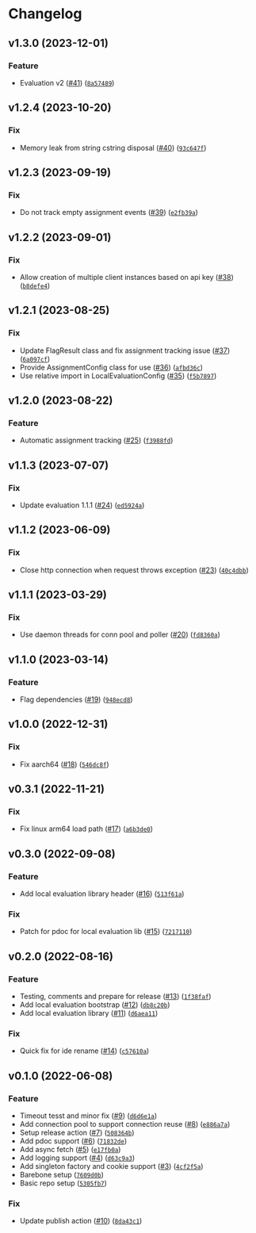 # Changelog

<!--next-version-placeholder-->

## v1.3.0 (2023-12-01)

### Feature

* Evaluation v2 ([#41](https://github.com/amplitude/experiment-python-server/issues/41)) ([`8a57489`](https://github.com/amplitude/experiment-python-server/commit/8a5748933e16ed59207b07b34124952872c42ad5))

## v1.2.4 (2023-10-20)

### Fix

* Memory leak from string cstring disposal ([#40](https://github.com/amplitude/experiment-python-server/issues/40)) ([`93c647f`](https://github.com/amplitude/experiment-python-server/commit/93c647f4da429b75be6eea6c7611b771d4d786cf))

## v1.2.3 (2023-09-19)

### Fix

* Do not track empty assignment events ([#39](https://github.com/amplitude/experiment-python-server/issues/39)) ([`e2fb39a`](https://github.com/amplitude/experiment-python-server/commit/e2fb39a2642d96278b43a4109ee3adb651f91e3a))

## v1.2.2 (2023-09-01)

### Fix

* Allow creation of multiple client instances based on api key ([#38](https://github.com/amplitude/experiment-python-server/issues/38)) ([`b8defe4`](https://github.com/amplitude/experiment-python-server/commit/b8defe43126d48e25e025f1262b0fd01dde19b7f))

## v1.2.1 (2023-08-25)

### Fix

* Update FlagResult class and fix assignment tracking issue ([#37](https://github.com/amplitude/experiment-python-server/issues/37)) ([`6a097cf`](https://github.com/amplitude/experiment-python-server/commit/6a097cfebdd3546d2041679c49ecff81c9482588))
* Provide AssignmentConfig class for use ([#36](https://github.com/amplitude/experiment-python-server/issues/36)) ([`afbd36c`](https://github.com/amplitude/experiment-python-server/commit/afbd36c80048b9e8d9a4c8fd9dbb211d1fc4b9b1))
* Use relative import in LocalEvaluationConfig ([#35](https://github.com/amplitude/experiment-python-server/issues/35)) ([`f5b7897`](https://github.com/amplitude/experiment-python-server/commit/f5b789703b3abb77387ac530526f1550a5a048ed))

## v1.2.0 (2023-08-22)

### Feature

* Automatic assignment tracking ([#25](https://github.com/amplitude/experiment-python-server/issues/25)) ([`f3988fd`](https://github.com/amplitude/experiment-python-server/commit/f3988fded773c06888787339f4cfa1a9e8297867))

## v1.1.3 (2023-07-07)

### Fix

* Update evaluation 1.1.1 ([#24](https://github.com/amplitude/experiment-python-server/issues/24)) ([`ed5924a`](https://github.com/amplitude/experiment-python-server/commit/ed5924af26c93fc9abad6064d0117513dfb3aa2d))

## v1.1.2 (2023-06-09)

### Fix

* Close http connection when request throws exception ([#23](https://github.com/amplitude/experiment-python-server/issues/23)) ([`40c4dbb`](https://github.com/amplitude/experiment-python-server/commit/40c4dbb03961bffaa56138ba5411efda9f2ccd45))

## v1.1.1 (2023-03-29)
### Fix
* Use daemon threads for conn pool and poller ([#20](https://github.com/amplitude/experiment-python-server/issues/20)) ([`fd8360a`](https://github.com/amplitude/experiment-python-server/commit/fd8360a7a8eeff20a97ae41682f794a19c2f568e))

## v1.1.0 (2023-03-14)
### Feature
* Flag dependencies ([#19](https://github.com/amplitude/experiment-python-server/issues/19)) ([`948ecd8`](https://github.com/amplitude/experiment-python-server/commit/948ecd814b373cbe80424bd986fd654e5f83401e))

## v1.0.0 (2022-12-31)
### Fix
* Fix aarch64 ([#18](https://github.com/amplitude/experiment-python-server/issues/18)) ([`546dc8f`](https://github.com/amplitude/experiment-python-server/commit/546dc8f89d30e92a3ddf86189ed4dd1e8e2098a9))

## v0.3.1 (2022-11-21)
### Fix
* Fix linux arm64 load path ([#17](https://github.com/amplitude/experiment-python-server/issues/17)) ([`a6b3de0`](https://github.com/amplitude/experiment-python-server/commit/a6b3de014ea3a6cd219a51a9930af55734b2f146))

## v0.3.0 (2022-09-08)
### Feature
* Add local evaluation library header ([#16](https://github.com/amplitude/experiment-python-server/issues/16)) ([`513f61a`](https://github.com/amplitude/experiment-python-server/commit/513f61af70d971256691afe5b61a119f6fe2b9c7))

### Fix
* Patch for pdoc for local evaluation lib ([#15](https://github.com/amplitude/experiment-python-server/issues/15)) ([`7217110`](https://github.com/amplitude/experiment-python-server/commit/7217110d7bc22169e1ad46ebb01cce029534e5d0))

## v0.2.0 (2022-08-16)
### Feature
* Testing, comments and prepare for release ([#13](https://github.com/amplitude/experiment-python-server/issues/13)) ([`1f38faf`](https://github.com/amplitude/experiment-python-server/commit/1f38faf19bd37e700fa587a738a35e797a6d847f))
* Add local evaluation bootstrap ([#12](https://github.com/amplitude/experiment-python-server/issues/12)) ([`db8c20b`](https://github.com/amplitude/experiment-python-server/commit/db8c20b22317282bafa3955b5a6f98ad6fe05889))
* Add local evaluation library ([#11](https://github.com/amplitude/experiment-python-server/issues/11)) ([`d6aea11`](https://github.com/amplitude/experiment-python-server/commit/d6aea11c806ff2525554631cba1a76522b4b4f31))

### Fix
* Quick fix for ide rename ([#14](https://github.com/amplitude/experiment-python-server/issues/14)) ([`c57610a`](https://github.com/amplitude/experiment-python-server/commit/c57610aac24a2c3202909b597c1f8c76f7bebec6))

## v0.1.0 (2022-06-08)
### Feature
* Timeout tesst and minor fix ([#9](https://github.com/amplitude/experiment-python-server/issues/9)) ([`d6d6e1a`](https://github.com/amplitude/experiment-python-server/commit/d6d6e1aaed64c5486c5cb2a75c40536dadddd78c))
* Add connection pool to support connection reuse ([#8](https://github.com/amplitude/experiment-python-server/issues/8)) ([`e886a7a`](https://github.com/amplitude/experiment-python-server/commit/e886a7af5b80281de6b86ce64902f5c3a6097009))
* Setup release action ([#7](https://github.com/amplitude/experiment-python-server/issues/7)) ([`508364b`](https://github.com/amplitude/experiment-python-server/commit/508364bc30cf98c1b84a905b5fe9ec51f0aaa7d5))
* Add pdoc support ([#6](https://github.com/amplitude/experiment-python-server/issues/6)) ([`71832de`](https://github.com/amplitude/experiment-python-server/commit/71832de6a5603baed2a204a3b36e54b99876a583))
* Add async fetch ([#5](https://github.com/amplitude/experiment-python-server/issues/5)) ([`e17fb0a`](https://github.com/amplitude/experiment-python-server/commit/e17fb0af3b85b01151a2bde3faaaedac27c8d812))
* Add logging support ([#4](https://github.com/amplitude/experiment-python-server/issues/4)) ([`d63c9a3`](https://github.com/amplitude/experiment-python-server/commit/d63c9a393bb761cc52167504d58dfd32cbacdffd))
* Add singleton factory and cookie support ([#3](https://github.com/amplitude/experiment-python-server/issues/3)) ([`4cf2f5a`](https://github.com/amplitude/experiment-python-server/commit/4cf2f5a2d66a116cae4054f69621f749812b0ab5))
* Barebone setup ([`7609d0b`](https://github.com/amplitude/experiment-python-server/commit/7609d0b99b75741200bf84cdfa5cdc0d835ee7d1))
* Basic repo setup ([`5305fb7`](https://github.com/amplitude/experiment-python-server/commit/5305fb7804bdafbe1d0f029e592a44622f19e48c))

### Fix
* Update publish action ([#10](https://github.com/amplitude/experiment-python-server/issues/10)) ([`8da43c1`](https://github.com/amplitude/experiment-python-server/commit/8da43c11bf61566641251f20943efcbf4f70b3ea))

